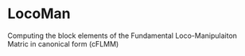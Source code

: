 LocoMan
=======

Computing the block elements of the Fundamental Loco-Manipulaiton Matric in canonical form (cFLMM)
